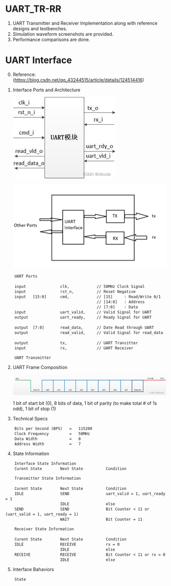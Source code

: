 # UART_TR-RR

1. UART Transmitter and Receiver Implementation along with reference designs and testbenches.
2. Simulation waveform screenshots are provided.
3. Performance comparisons are done.

# UART Interface

0. Reference: (https://blog.csdn.net/qq_43244515/article/details/124514416)

1. Interface Ports and Architecture

    ![plot](./UART_Ports.jfif)

    ![plot](./UART_Architecture.png)

```
    UART Ports

    input               clk,            // 50MHz Clock Signal  
    input               rst_n,          // Reset Negative  
    input   [15:0]      cmd,            // [15]     : Read/Write 0/1  
                                        // [14:8]   : Address  
                                        // [7:0]    : Data  
    input               uart_valid,     // Valid Signal for UART  
    output              uart_ready,     // Ready Signal for UART  

    output  [7:0]       read_data,      // Date Read through UART  
    output              read_valid,     // Valid Signal for read_data  

    output              tx,             // UART Transitter  
    input               rx,             // UART Receiver  
```
```
    UART Transmitter
```

2. UART Frame Composition

    ![plot](./UART_Frame.png)

    1 bit of start bit (0),
    8 bits of data,
    1 bit of parity (to make total # of 1s odd),
    1 bit of stop (1)

3. Technical Specs
```
    Bits per Second (BPS)   =   115200
    Clock Frequency         =   50MHz
    Data Width              =   8
    Address Width           =   7
```
4. State Information
```
    Interface State Information
    Curent State        Next State          Condition

```
```
    Transmitter State Information

    Curent State        Next State          Condition
    IDLE                SEND                uart_valid = 1, uart_ready = 1
                        IDLE                else
    SEND                SEND                Bit Counter < 11 or (uart_valid = 1, uart_ready = 1)
                        WAIT                Bit Counter = 11
```
```
    Receiver State Information

    Curent State        Next State          Condition
    IDLE                RECEIVE             rx = 0
                        IDLE                else
    RECEIVE             RECEIVE             Bit Counter < 11 or rx = 0
                        IDLE                else

```


5. Interface Bahaviors
```
    State
```
